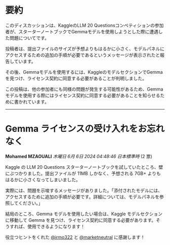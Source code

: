# 要約 
このディスカッションは、KaggleのLLM 20 Questionsコンペティションの参加者が、スターターノートブックでGemmaモデルを使用しようとした際に遭遇した問題についてです。

投稿者は、提出ファイルのサイズが予想よりもはるかに小さく、モデルパネルにアクセスするための追加の手順が必要であるというメッセージが表示されたと報告しています。

その後、Gemmaモデルを使用するには、KaggleのモデルセクションでGemmaを見つけ、ライセンス契約に同意する必要があることが判明しました。

この投稿は、他の参加者にも同様の問題が発生する可能性があるため、Gemmaモデルを使用する際にはライセンス契約に同意する必要があることを知らせるために書かれています。


---
# Gemma ライセンスの受け入れをお忘れなく

**Mohamed MZAOUALI** *木曜日 6月 6日 2024 04:48:46 日本標準時* (2 票)

Kaggle の LLM 20 Questions スターターノートブックを試していたところ、壁にぶつかりました。提出ファイルが 11MB しかなく、予想される 7GB+ よりもはるかに小さくなってしまいました。

実際には、問題を示唆するメッセージがありました。「添付されたモデルには、アクセスするために追加の手順が必要です。詳細については、モデルパネルを参照してください。」

結局のところ、Gemma モデルを使用したい場合は、Kaggle モデルセクションに移動して Gemma を見つけ、ライセンス契約に同意する必要があります。そうすれば、使用できるようになります！

役立つヒントをくれた [@irmo322](https://www.kaggle.com/irmo322) と [@marketneutral](https://www.kaggle.com/marketneutral) に感謝します！

